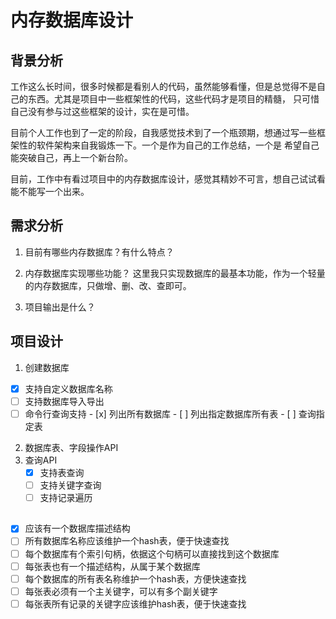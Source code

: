 # 内存数据库设计

## 背景分析

工作这么长时间，很多时候都是看别人的代码，虽然能够看懂，但是总觉得不是自己的东西。尤其是项目中一些框架性的代码，这些代码才是项目的精髓，
只可惜自己没有参与过这些框架的设计，实在是可惜。

目前个人工作也到了一定的阶段，自我感觉技术到了一个瓶颈期，想通过写一些框架性的软件架构来自我锻炼一下。一个是作为自己的工作总结，一个是
希望自己能突破自己，再上一个新台阶。

目前，工作中有看过项目中的内存数据库设计，感觉其精妙不可言，想自己试试看能不能写一个出来。

## 需求分析

1. 目前有哪些内存数据库？有什么特点？

2. 内存数据库实现哪些功能？
    这里我只实现数据库的最基本功能，作为一个轻量的内存数据库，只做增、删、改、查即可。
    
3. 项目输出是什么？

## 项目设计

1. 创建数据库
  - [x] 支持自定义数据库名称
  - [ ] 支持数据库导入导出
  - [ ] 命令行查询支持
        - [x] 列出所有数据库
        - [ ] 列出指定数据库所有表
        - [ ] 查询指定表
2. 数据库表、字段操作API
3. 查询API
   - [x] 支持表查询
   - [ ] 支持关键字查询
   - [ ] 支持记录遍历

## 

- [x] 应该有一个数据库描述结构
- [ ] 所有数据库名称应该维护一个hash表，便于快速查找
- [ ] 每个数据库有个索引句柄，依据这个句柄可以直接找到这个数据库
- [ ] 每张表也有一个描述结构，从属于某个数据库
- [ ] 每个数据库的所有表名称维护一个hash表，方便快速查找
- [ ] 每张表必须有一个主关键字，可以有多个副关键字
- [ ] 每张表所有记录的关键字应该维护hash表，便于快速查找